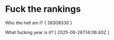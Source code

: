 # Fuck the rankings

Who the hell am I?
{ 38308330 }

What fucking year is it?
[ 2025-06-26T14:06:40Z ]
